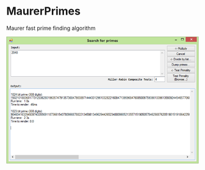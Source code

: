 # MaurerPrimes
Maurer fast prime finding algorithm

![alt text](https://github.com/AdamRakaska/MaurerPrimes/blob/master/MaurerPrimes.PNG "BloomFilter Screenshot")
